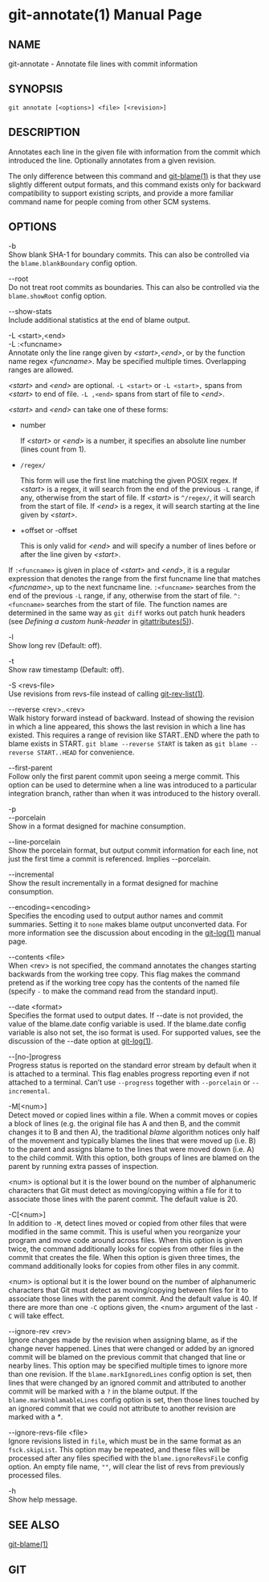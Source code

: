 git-annotate(1) Manual Page
===========================

NAME
----

git-annotate - Annotate file lines with commit information

SYNOPSIS
--------

    git annotate [<options>] <file> [<revision>]

DESCRIPTION
-----------

Annotates each line in the given file with information from the commit which introduced the line. Optionally annotates from a given revision.

The only difference between this command and [git-blame(1)](git-blame.html) is that they use slightly different output formats, and this command exists only for backward compatibility to support existing scripts, and provide a more familiar command name for people coming from other SCM systems.

OPTIONS
-------

-b  
Show blank SHA-1 for boundary commits. This can also be controlled via the `blame.blankBoundary` config option.

--root  
Do not treat root commits as boundaries. This can also be controlled via the `blame.showRoot` config option.

--show-stats  
Include additional statistics at the end of blame output.

-L &lt;start&gt;,&lt;end&gt;  
-L :&lt;funcname&gt;  
Annotate only the line range given by *&lt;start&gt;,&lt;end&gt;*, or by the function name regex *&lt;funcname&gt;*. May be specified multiple times. Overlapping ranges are allowed.

*&lt;start&gt;* and *&lt;end&gt;* are optional. `-L <start>` or `-L <start>,` spans from *&lt;start&gt;* to end of file. `-L ,<end>` spans from start of file to *&lt;end&gt;*.

*&lt;start&gt;* and *&lt;end&gt;* can take one of these forms:

-   number

    If *&lt;start&gt;* or *&lt;end&gt;* is a number, it specifies an absolute line number (lines count from 1).

-   `/regex/`

    This form will use the first line matching the given POSIX regex. If *&lt;start&gt;* is a regex, it will search from the end of the previous `-L` range, if any, otherwise from the start of file. If *&lt;start&gt;* is `^/regex/`, it will search from the start of file. If *&lt;end&gt;* is a regex, it will search starting at the line given by *&lt;start&gt;*.

-   +offset or -offset

    This is only valid for *&lt;end&gt;* and will specify a number of lines before or after the line given by *&lt;start&gt;*.

If `:<funcname>` is given in place of *&lt;start&gt;* and *&lt;end&gt;*, it is a regular expression that denotes the range from the first funcname line that matches *&lt;funcname&gt;*, up to the next funcname line. `:<funcname>` searches from the end of the previous `-L` range, if any, otherwise from the start of file. `^:<funcname>` searches from the start of file. The function names are determined in the same way as `git diff` works out patch hunk headers (see *Defining a custom hunk-header* in [gitattributes(5)](gitattributes.html)).

-l  
Show long rev (Default: off).

-t  
Show raw timestamp (Default: off).

-S &lt;revs-file&gt;  
Use revisions from revs-file instead of calling [git-rev-list(1)](git-rev-list.html).

--reverse &lt;rev&gt;..&lt;rev&gt;  
Walk history forward instead of backward. Instead of showing the revision in which a line appeared, this shows the last revision in which a line has existed. This requires a range of revision like START..END where the path to blame exists in START. `git blame --reverse START` is taken as `git blame --reverse START..HEAD` for convenience.

--first-parent  
Follow only the first parent commit upon seeing a merge commit. This option can be used to determine when a line was introduced to a particular integration branch, rather than when it was introduced to the history overall.

-p  
--porcelain  
Show in a format designed for machine consumption.

--line-porcelain  
Show the porcelain format, but output commit information for each line, not just the first time a commit is referenced. Implies --porcelain.

--incremental  
Show the result incrementally in a format designed for machine consumption.

--encoding=&lt;encoding&gt;  
Specifies the encoding used to output author names and commit summaries. Setting it to `none` makes blame output unconverted data. For more information see the discussion about encoding in the [git-log(1)](git-log.html) manual page.

--contents &lt;file&gt;  
When &lt;rev&gt; is not specified, the command annotates the changes starting backwards from the working tree copy. This flag makes the command pretend as if the working tree copy has the contents of the named file (specify `-` to make the command read from the standard input).

--date &lt;format&gt;  
Specifies the format used to output dates. If --date is not provided, the value of the blame.date config variable is used. If the blame.date config variable is also not set, the iso format is used. For supported values, see the discussion of the --date option at [git-log(1)](git-log.html).

--\[no-\]progress  
Progress status is reported on the standard error stream by default when it is attached to a terminal. This flag enables progress reporting even if not attached to a terminal. Can’t use `--progress` together with `--porcelain` or `--incremental`.

-M\[&lt;num&gt;\]  
Detect moved or copied lines within a file. When a commit moves or copies a block of lines (e.g. the original file has A and then B, and the commit changes it to B and then A), the traditional *blame* algorithm notices only half of the movement and typically blames the lines that were moved up (i.e. B) to the parent and assigns blame to the lines that were moved down (i.e. A) to the child commit. With this option, both groups of lines are blamed on the parent by running extra passes of inspection.

&lt;num&gt; is optional but it is the lower bound on the number of alphanumeric characters that Git must detect as moving/copying within a file for it to associate those lines with the parent commit. The default value is 20.

-C\[&lt;num&gt;\]  
In addition to `-M`, detect lines moved or copied from other files that were modified in the same commit. This is useful when you reorganize your program and move code around across files. When this option is given twice, the command additionally looks for copies from other files in the commit that creates the file. When this option is given three times, the command additionally looks for copies from other files in any commit.

&lt;num&gt; is optional but it is the lower bound on the number of alphanumeric characters that Git must detect as moving/copying between files for it to associate those lines with the parent commit. And the default value is 40. If there are more than one `-C` options given, the &lt;num&gt; argument of the last `-C` will take effect.

--ignore-rev &lt;rev&gt;  
Ignore changes made by the revision when assigning blame, as if the change never happened. Lines that were changed or added by an ignored commit will be blamed on the previous commit that changed that line or nearby lines. This option may be specified multiple times to ignore more than one revision. If the `blame.markIgnoredLines` config option is set, then lines that were changed by an ignored commit and attributed to another commit will be marked with a `?` in the blame output. If the `blame.markUnblamableLines` config option is set, then those lines touched by an ignored commit that we could not attribute to another revision are marked with a *\**.

--ignore-revs-file &lt;file&gt;  
Ignore revisions listed in `file`, which must be in the same format as an `fsck.skipList`. This option may be repeated, and these files will be processed after any files specified with the `blame.ignoreRevsFile` config option. An empty file name, `""`, will clear the list of revs from previously processed files.

-h  
Show help message.

SEE ALSO
--------

[git-blame(1)](git-blame.html)

GIT
---
